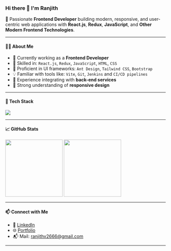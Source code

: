 ### Hi there 👋 I'm Ranjith

🚀 Passionate **Frontend Developer** building modern, responsive, and user-centric web applications with **React.js**, **Redux**, **JavaScript**, and **Other Modern Frontend Technologies**.

---

#### 👨‍💻 About Me
- 🔭 Currently working as a **Frontend Developer**
- 🧠 Skilled in: `React.js`, `Redux`, `JavaScript`, `HTML`, `CSS`
- 🎨 Proficient in UI frameworks: `Ant Design`, `Tailwind CSS`, `Bootstrap`
- 💡 Familiar with tools like: `Vite`, `Git`, `Jenkins` and `CI/CD pipelines`
- 🔄 Experience integrating with **back-end services**
- 📱 Strong understanding of **responsive design**

---

#### 🧰 Tech Stack
<p>
  <img src="https://skillicons.dev/icons?i=react,redux,javascript,typescript,html,css,tailwind,bootstrap,jenkins,vite,git,github" />
</p>

---

#### 📈 GitHub Stats
<p>
  <img height="180em" src="https://github-readme-stats.vercel.app/api?username=ranjithkumar-v&show_icons=true&theme=radical" />
  <img height="180em" src="https://github-readme-stats.vercel.app/api/top-langs/?username=ranjithkumar-v&layout=compact&theme=radical" />
</p>

---

#### 📫 Connect with Me
- 💼 [LinkedIn](https://www.linkedin.com/in/ranjithkumar-v-/)
- 🌐 [Portfolio](https://ranjith-folio.netfliy.app/)
- 📬 Mail: ranjithv2666@gmail.com

---
